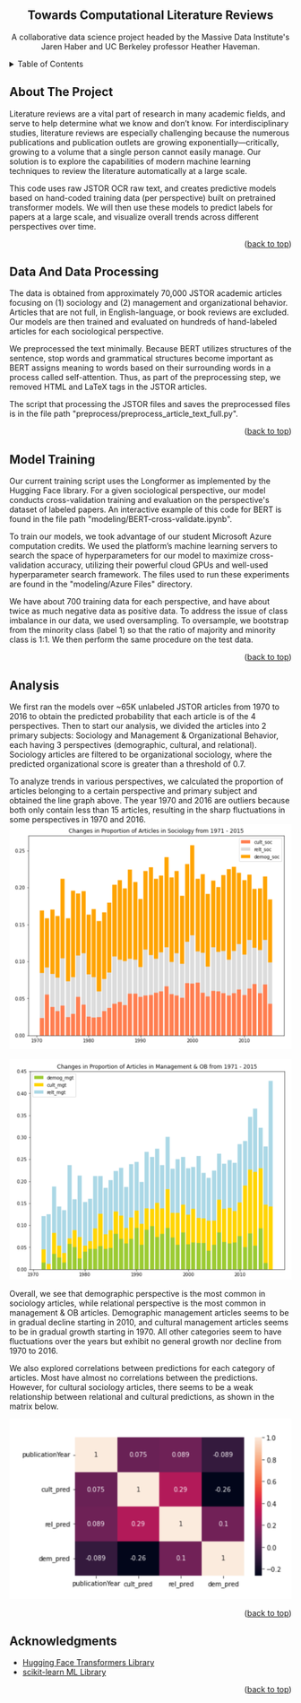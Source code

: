 <div id="top"></div>

<br />
<div align="center">

  <h2 align="center">Towards Computational Literature Reviews</h2>

  <p align="center">
     A collaborative data science project headed by the Massive Data Institute's Jaren Haber and UC Berkeley professor Heather Haveman.
  </p>
</div>



<!-- TABLE OF CONTENTS -->
<details>
  <summary>Table of Contents</summary>
  <ol>
    <li>
      <a href="#about-the-project">About The Project</a>
    </li>
    <li><a href="#data-and-data-processing">Data And Data Processing</a></li>
    <li><a href="#model-training">Model Training</a></li>
    <li><a href="#analysis">Analysis</a></li>
    <li><a href="#acknowledgments">Acknowledgments</a></li>
  </ol>
</details>



<!-- ABOUT THE PROJECT -->
## About The Project
Literature reviews are a vital part of research in many academic fields, and serve to help determine what we know and don’t know.  For interdisciplinary studies, literature reviews are especially challenging because the numerous publications and publication outlets are growing exponentially—critically, growing to a volume that a single person cannot easily manage. Our solution is to explore the capabilities of modern machine learning techniques to review the literature automatically at a large scale.


This code uses raw JSTOR OCR raw text, and creates predictive models based on hand-coded training data (per perspective) built on pretrained transformer models. We will then use these models to predict labels for papers at a large scale, and visualize overall trends across different perspectives over time.
<p align="right">(<a href="#top">back to top</a>)</p>


<!-- DataProcessing -->
## Data And Data Processing

The data is obtained from approximately 70,000 JSTOR academic articles focusing on (1) sociology and (2) management and organizational behavior. Articles that are not full, in English-language, or book reviews are excluded. Our models are then trained and evaluated on hundreds of hand-labeled articles for each sociological perspective.

We preprocessed the text minimally. Because BERT utilizes structures of the sentence, stop words and grammatical structures become important as BERT assigns meaning to words based on their surrounding words in a process called self-attention. Thus, as part of the preprocessing step, we removed HTML and LaTeX tags in the JSTOR articles.

The script that processing the JSTOR files and saves the preprocessed files is in the file path "preprocess/preprocess_article_text_full.py".

<p align="right">(<a href="#top">back to top</a>)</p>

<!-- Model Training -->
## Model Training
Our current training script uses the Longformer as implemented by the Hugging Face library. For a given sociological perspective, our model conducts cross-validation training and evaluation on the perspective's dataset of labeled papers. An interactive example of this code for BERT is found in the file path "modeling/BERT-cross-validate.ipynb".

To train our models, we took advantage of our student Microsoft Azure computation credits. We used the platform’s machine learning servers to search the space of hyperparameters for our model to maximize cross-validation accuracy, utilizing their powerful cloud GPUs and well-used hyperparameter search framework. The files used to run these experiments are found in the "modeling/Azure Files" directory.

We have about 700 training data for each perspective, and have about twice as much negative data as positive data. To address the issue of class imbalance in our data, we used oversampling. To oversample, we bootstrap from the minority class (label 1) so that the ratio of majority and minority class is 1:1. We then perform the same procedure on the test data.

<p align="right">(<a href="#top">back to top</a>)</p>

<!-- Analysis -->
## Analysis

We first ran the models over ~65K unlabeled JSTOR articles from 1970 to 2016 to obtain the predicted probability that each article is of the 4 perspectives. Then to start our analysis, we divided the articles into 2 primary subjects: Sociology and Management & Organizational Behavior, each having 3 perspectives (demographic, cultural, and relational). Sociology articles are filtered to be organizational sociology, where the predicted organizational score is greater than a threshold of 0.7. 

To analyze trends in various perspectives, we calculated the proportion of articles belonging to a certain perspective and primary subject and obtained the line graph above. The year 1970 and 2016 are outliers because both only contain less than 15 articles, resulting in the sharp fluctuations in some perspectives in 1970 and 2016. 
![Sociological Trends](https://github.com/h2researchgroup/classification/blob/classifier-metrics/figures/SOCTrends2021-12-06.png?raw=true)

![Management Trends](https://github.com/h2researchgroup/classification/blob/classifier-metrics/figures/MGTTrends2021-12-06.png?raw=true)

Overall, we see that demographic perspective is the most common in sociology articles, while relational perspective is the most common in management & OB articles. Demographic management articles seems to be in gradual decline starting in 2010, and cultural management articles seems to be in gradual growth starting in 1970. All other categories seem to have fluctuations over the years but exhibit no general growth nor decline from 1970 to 2016.

We also explored correlations between predictions for each category of articles. Most have almost no correlations between the predictions. However, for cultural sociology articles, there seems to be a weak relationship between relational and cultural predictions, as shown in the matrix below.

![Correlations Between Perspectives](https://github.com/h2researchgroup/classification/blob/classifier-metrics/figures/Correlations2021-12-06.png?raw=true)
<p align="right">(<a href="#top">back to top</a>)</p>



<!-- ACKNOWLEDGMENTS -->
## Acknowledgments

* [Hugging Face Transformers Library](https://huggingface.co)
* [scikit-learn ML Library](https://scikit-learn.org/stable/)

<p align="right">(<a href="#top">back to top</a>)</p>





